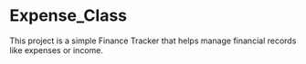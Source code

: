 # Expense_Class
This project is a simple Finance Tracker that helps manage financial records like expenses or income.
